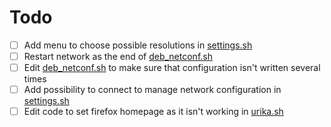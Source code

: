 # Todo

- [ ] Add menu to choose possible resolutions in [settings.sh](../master/bin/settings.sh)
- [ ] Restart network as the end of [deb_netconf.sh](../master/util/deb_netconf.sh)
- [ ] Edit [deb_netconf.sh](../master/util/deb_netconf.sh) to make sure that configuration isn't written several times
- [ ] Add possibility to connect to manage network configuration in [settings.sh](../master/bin/settings.sh)
- [ ] Edit code to set firefox homepage as it isn't working in [urika.sh](urika.sh)
